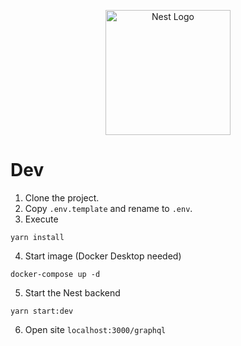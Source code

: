<p align="center">
  <a href="http://nestjs.com/" target="blank"><img src="https://nestjs.com/img/logo-small.svg" width="200" alt="Nest Logo" /></a>
</p>

# Dev

1. Clone the project.
2. Copy ```.env.template``` and rename to ```.env```.
3. Execute
```
yarn install
```
4. Start image (Docker Desktop needed)
```
docker-compose up -d
```

5. Start the Nest backend
```
yarn start:dev
```
6. Open site ```localhost:3000/graphql```



 